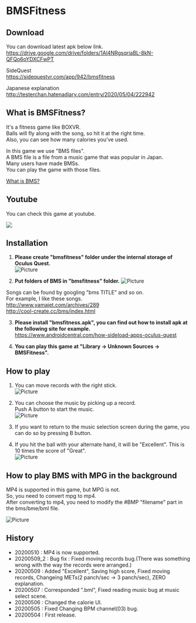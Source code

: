# BMSFitness
## Download
You can download latest apk below link.  
<https://drive.google.com/drive/folders/1Al4NRgsqriaBL-8kN-QFQo6oYDXCFwPT>  

SideQuest  
<https://sidequestvr.com/app/942/bmsfitness>  
  

Japanese explanation  
<http://testerchan.hatenadiary.com/entry/2020/05/04/222942>
  

## What is BMSFitness?
It's a fitness game like BOXVR.  
Balls will fly along with the song, so hit it at the right time.  
Also, you can see how many calories you've used.

In this game we use "BMS files".  
A BMS file is a file from a music game that was popular in Japan.  
Many users have made BMSs.  
You can play the game with those files.  

[What is BMS?](https://fileinfo.com/extension/bms)  

## Youtube
You can check this game at youtube.  

[![](https://img.youtube.com/vi/Zovg2ggOd-o/0.jpg)](https://www.youtube.com/watch?v=Zovg2ggOd-o)


## Installation  
1. **Please create "bmsfitness" folder under the internal storage of Oculus Quest.**  
![Picture](https://cdn-ak.f.st-hatena.com/images/fotolife/m/m_training/20200504/20200504211600.png)  
  
  

2. **Put folders of BMS in "bmsfitness" folder.**
![Picture](https://cdn-ak.f.st-hatena.com/images/fotolife/m/m_training/20200504/20200504211651.png)  

Songs can be found by googling "bms TITLE" and so on.  
For example, I like these songs.  
<http://www.yamajet.com/archives/289>  
<http://cool-create.cc/bms/index.html>  

  

3. **Please install "bmsfitness.apk", you can find out how to install apk at the following site for example.**  
<https://www.androidcentral.com/how-sideload-apps-oculus-quest>  

4. **You can play this game at "Library -> Unknown Sources -> BMSFitness".** 


## How to play
1. You can move records with the right stick.  
![Picture](https://cdn-ak.f.st-hatena.com/images/fotolife/m/m_training/20200504/20200504212801.jpg)  
  
  

2. You can choose the music by picking up a record.  
Push A button to start the music.  
![Picture](https://cdn-ak.f.st-hatena.com/images/fotolife/m/m_training/20200504/20200504212839.jpg)
  


3. If you want to return to the music selection screen during the game, you can do so by pressing B button.

4. If you hit the ball with your alternate hand, it will be "Excellent". This is 10 times the score of "Great".  
![Picture](https://cdn-ak.f.st-hatena.com/images/fotolife/m/m_training/20200509/20200509144510.jpg)  

## How to play BMS with MPG in the background  
MP4 is supported in this game, but MPG is not.  
So, you need to convert mpg to mp4.  
After converting to mp4, you need to modify the #BMP "filename" part in the bms/bme/bml file.  
  
![Picture](https://cdn-ak.f.st-hatena.com/images/fotolife/m/m_training/20200510/20200510095659.png)
  

## History
- 20200510 : MP4 is now supported.
- 20200509_2 : Bug fix : Fixed moving records bug.(There was something wrong with the way the records were arranged.)
- 20200509 : Added "Excellent", Saving high score, Fixed moving records, Changeing METs(2 panch/sec -> 3 panch/sec), ZERO explanation.
- 20200507 : Corresponded ".bml", Fixed reading music bug at music select scene.
- 20200506 : Changed the calorie UI.
- 20200505 : Fixed Changing BPM channel(03) bug. 
- 20200504 : First release.